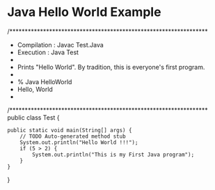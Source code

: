 # Java Hello World Example
/*****************************************************************
* Compilation : Javac Test.Java
* Execution : Java Test
*
* Prints "Hello World". By tradition, this is everyone's first program.
*
* % Java HelloWorld
* Hello, World
*
/*****************************************************************
public class Test {

	public static void main(String[] args) {
		// TODO Auto-generated method stub
		System.out.println("Hello World !!!");
		if (5 > 2) {
			System.out.println("This is my First Java program");
		}
	}
		

}

